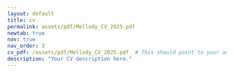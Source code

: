 ```yaml
---
layout: default
title: cv
permalink: assets/pdf/Mellody_CV_2025.pdf
newtab: true
nav: true
nav_order: 3
cv_pdf: /assets/pdf/Mellody_CV_2025.pdf  # This should point to your actual PDF file
description: "Your CV description here."
---
```



